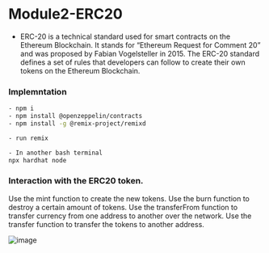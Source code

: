 # Module2-ERC20

- ERC-20 is a technical standard used for smart contracts on the Ethereum Blockchain. It stands for “Ethereum Request for Comment 20” and was proposed by Fabian Vogelsteller in 2015. The ERC-20 standard defines a set of rules that developers can follow to create their own tokens on the Ethereum Blockchain.

### Implemntation
```sh
- npm i
- npm install @openzeppelin/contracts
- npm install -g @remix-project/remixd

- run remix

- In another bash terminal
npx hardhat node
```
### Interaction with the ERC20 token.
Use the mint function to create the new tokens.
Use the burn function to destroy a certain amount of tokens.
Use the transferFrom function to transfer currency from one address to another over the network.
Use the transfer function to transfer the tokens to another address.

![image](https://github.com/user-attachments/assets/1860f7ae-b057-4ce8-bf3d-45a1637cc786)
